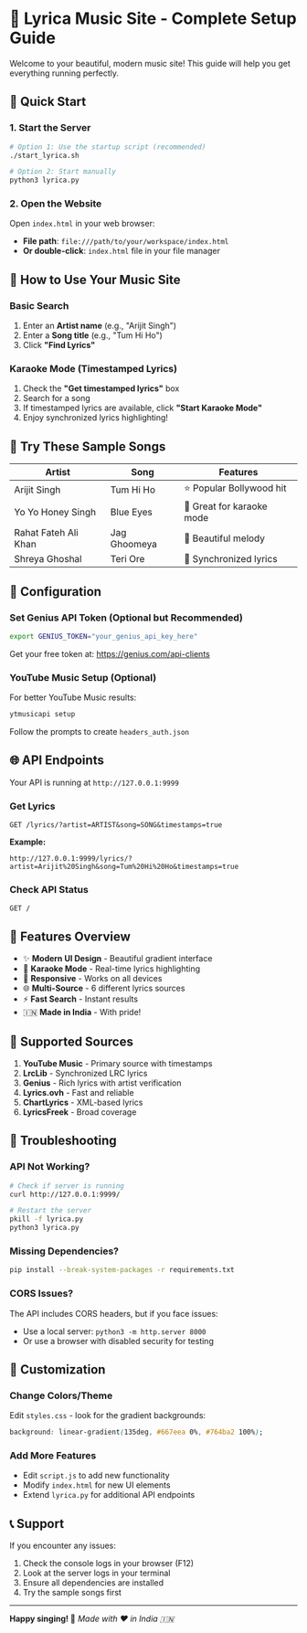 # 🎵 Lyrica Music Site - Complete Setup Guide

Welcome to your beautiful, modern music site! This guide will help you get everything running perfectly.

## 🚀 Quick Start

### 1. Start the Server
```bash
# Option 1: Use the startup script (recommended)
./start_lyrica.sh

# Option 2: Start manually
python3 lyrica.py
```

### 2. Open the Website
Open `index.html` in your web browser:
- **File path**: `file:///path/to/your/workspace/index.html`
- **Or double-click**: `index.html` file in your file manager

## 🎯 How to Use Your Music Site

### Basic Search
1. Enter an **Artist name** (e.g., "Arijit Singh")
2. Enter a **Song title** (e.g., "Tum Hi Ho")
3. Click **"Find Lyrics"**

### Karaoke Mode (Timestamped Lyrics)
1. Check the **"Get timestamped lyrics"** box
2. Search for a song
3. If timestamped lyrics are available, click **"Start Karaoke Mode"**
4. Enjoy synchronized lyrics highlighting!

## 🎪 Try These Sample Songs

| Artist | Song | Features |
|--------|------|----------|
| Arijit Singh | Tum Hi Ho | ⭐ Popular Bollywood hit |
| Yo Yo Honey Singh | Blue Eyes | 🎤 Great for karaoke mode |
| Rahat Fateh Ali Khan | Jag Ghoomeya | 🎵 Beautiful melody |
| Shreya Ghoshal | Teri Ore | 💫 Synchronized lyrics |

## 🔧 Configuration

### Set Genius API Token (Optional but Recommended)
```bash
export GENIUS_TOKEN="your_genius_api_key_here"
```
Get your free token at: https://genius.com/api-clients

### YouTube Music Setup (Optional)
For better YouTube Music results:
```bash
ytmusicapi setup
```
Follow the prompts to create `headers_auth.json`

## 🌐 API Endpoints

Your API is running at `http://127.0.0.1:9999`

### Get Lyrics
```
GET /lyrics/?artist=ARTIST&song=SONG&timestamps=true
```

**Example:**
```
http://127.0.0.1:9999/lyrics/?artist=Arijit%20Singh&song=Tum%20Hi%20Ho&timestamps=true
```

### Check API Status
```
GET /
```

## 📱 Features Overview

- ✨ **Modern UI Design** - Beautiful gradient interface
- 🎤 **Karaoke Mode** - Real-time lyrics highlighting
- 📱 **Responsive** - Works on all devices
- 🌐 **Multi-Source** - 6 different lyrics sources
- ⚡ **Fast Search** - Instant results
- 🇮🇳 **Made in India** - With pride!

## 🎵 Supported Sources

1. **YouTube Music** - Primary source with timestamps
2. **LrcLib** - Synchronized LRC lyrics
3. **Genius** - Rich lyrics with artist verification
4. **Lyrics.ovh** - Fast and reliable
5. **ChartLyrics** - XML-based lyrics
6. **LyricsFreek** - Broad coverage

## 🐛 Troubleshooting

### API Not Working?
```bash
# Check if server is running
curl http://127.0.0.1:9999/

# Restart the server
pkill -f lyrica.py
python3 lyrica.py
```

### Missing Dependencies?
```bash
pip install --break-system-packages -r requirements.txt
```

### CORS Issues?
The API includes CORS headers, but if you face issues:
- Use a local server: `python3 -m http.server 8000`
- Or use a browser with disabled security for testing

## 🎨 Customization

### Change Colors/Theme
Edit `styles.css` - look for the gradient backgrounds:
```css
background: linear-gradient(135deg, #667eea 0%, #764ba2 100%);
```

### Add More Features
- Edit `script.js` to add new functionality
- Modify `index.html` for new UI elements
- Extend `lyrica.py` for additional API endpoints

## 📞 Support

If you encounter any issues:
1. Check the console logs in your browser (F12)
2. Look at the server logs in your terminal
3. Ensure all dependencies are installed
4. Try the sample songs first

---

**Happy singing! 🎵**
*Made with ❤️ in India 🇮🇳*